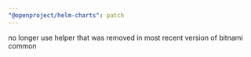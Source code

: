 ```yaml
---
"@openproject/helm-charts": patch
---
```


no longer use helper that was removed in most recent version of bitnami common
